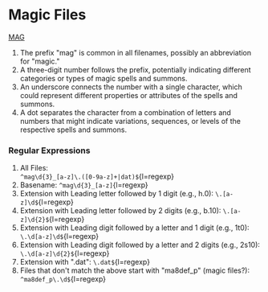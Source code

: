 Magic Files
======
[MAG](https://wiki.ffrtt.ru/index.php/FF8/FileFormat_magfiles)

1. The prefix "mag" is common in all filenames, possibly an abbreviation for "magic."
1. A three-digit number follows the prefix, potentially indicating different categories or types of magic spells and
   summons.
1. An underscore connects the number with a single character, which could represent different properties or attributes
   of the spells and summons.
1. A dot separates the character from a combination of letters and numbers that might indicate variations, sequences, or
   levels of the respective spells and summons.

### Regular Expressions

1. All Files:  
   `^mag\d{3}_[a-z]\.([0-9a-z]+|dat)$`{l=regexp}
1. Basename:
   `^mag\d{3}_[a-z]`{l=regexp}
1. Extension with Leading letter followed by 1 digit (e.g., h.0):
   `\.[a-z]\d$`{l=regexp}
1. Extension with Leading letter followed by 2 digits (e.g., b.10):
   `\.[a-z]\d{2}$`{l=regexp}
1. Extension with Leading digit followed by a letter and 1 digit (e.g., 1t0):
   `\.\d[a-z]\d$`{l=regexp}
1. Extension with Leading digit followed by a letter and 2 digits (e.g., 2s10):
   `\.\d[a-z]\d{2}$`{l=regexp}
1. Extension with ".dat":
   `\.dat$`{l=regexp}
1. Files that don't match the above start with "ma8def_p" (magic files?):
   `^ma8def_p\.\d$`{l=regexp}

